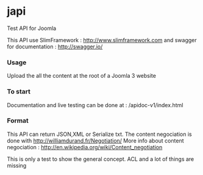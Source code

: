 japi
====

Test API for Joomla 

This API use SlimFramework : http://www.slimframework.com
and swagger for documentation : http://swagger.io/

### Usage
Upload the all the content at the root of a Joomla 3 website

### To start
Documentation and live testing can be done at : /apidoc-v1/index.html

### Format
This API can return JSON,XML or Serialize txt. 
The content negociation is done with http://williamdurand.fr/Negotiation/
More info about content negociation : http://en.wikipedia.org/wiki/Content_negotiation


This is only a test to show the general concept. ACL and a lot of things are missing

